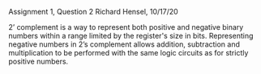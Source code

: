Assignment 1, Question 2
Richard Hensel, 10/17/20

2’ complement is a way to represent both positive and negative binary numbers within a range limited by the register's size in bits. Representing negative numbers in 2’s complement allows addition, subtraction and multiplication to be performed with the same logic circuits as for strictly positive numbers.

